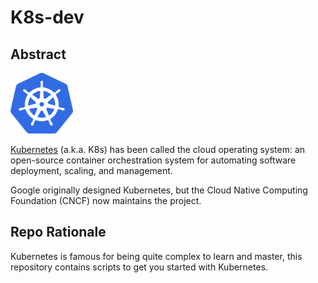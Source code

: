 # K8s-dev

## Abstract
<img src="https://github.com/kubernetes/kubernetes/raw/master/logo/logo.png" width="100">

[Kubernetes](https://kubernetes.io/) (a.k.a. K8s) has been called the cloud operating system: an open-source container orchestration system for automating software deployment, scaling, and management.

Google originally designed Kubernetes, but the Cloud Native Computing Foundation (CNCF) now maintains the project. 

## Repo Rationale
Kubernetes is famous for being quite complex to learn and master,
this repository contains scripts to get you started with Kubernetes.

